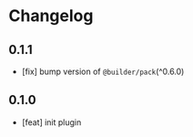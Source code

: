 # Changelog

## 0.1.1

- [fix] bump version of `@builder/pack`(^0.6.0)

## 0.1.0

- [feat] init plugin